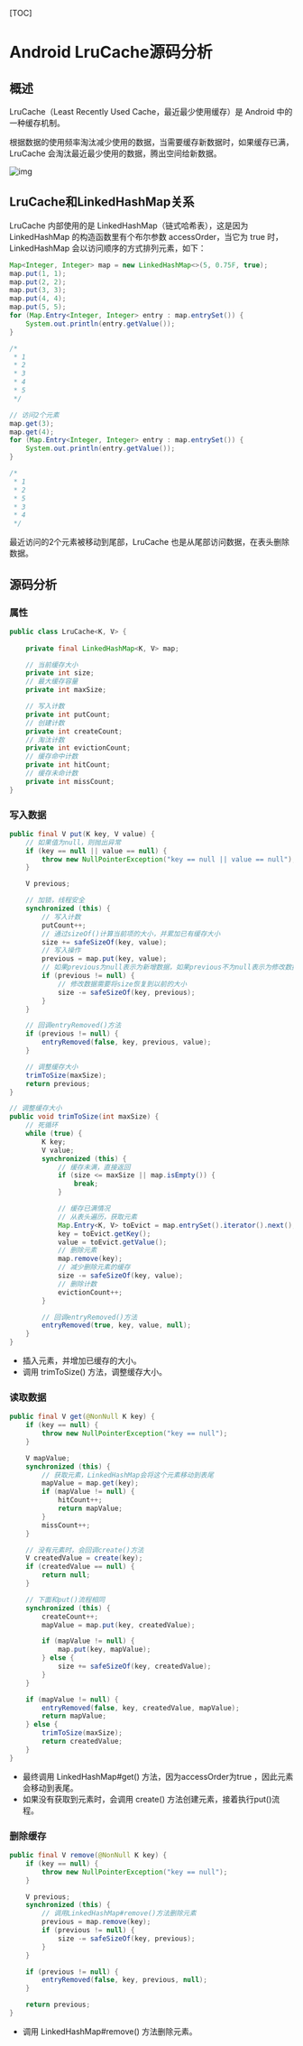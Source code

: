 [TOC]

# Android LruCache源码分析

## 概述

LruCache（Least Recently Used Cache，最近最少使用缓存）是 Android 中的一种缓存机制。

根据数据的使用频率淘汰减少使用的数据，当需要缓存新数据时，如果缓存已满，LruCache 会淘汰最近最少使用的数据，腾出空间给新数据。

![img](https://p1-jj.byteimg.com/tos-cn-i-t2oaga2asx/gold-user-assets/2018/1/28/1613c53defb9b5d4~tplv-t2oaga2asx-jj-mark:3024:0:0:0:q75.png) 



## LruCache和LinkedHashMap关系

LruCache 内部使用的是 LinkedHashMap（链式哈希表），这是因为 LinkedHashMap 的构造函数里有个布尔参数 accessOrder，当它为 true 时，LinkedHashMap 会以访问顺序的方式排列元素，如下：

```java
Map<Integer, Integer> map = new LinkedHashMap<>(5, 0.75F, true);
map.put(1, 1);
map.put(2, 2);
map.put(3, 3);
map.put(4, 4);
map.put(5, 5);
for (Map.Entry<Integer, Integer> entry : map.entrySet()) {
    System.out.println(entry.getValue());
}

/*
 * 1
 * 2
 * 3
 * 4
 * 5
 */
```

```java
// 访问2个元素
map.get(3); 
map.get(4);
for (Map.Entry<Integer, Integer> entry : map.entrySet()) {
    System.out.println(entry.getValue());
}

/*
 * 1
 * 2
 * 5
 * 3
 * 4
 */
```

最近访问的2个元素被移动到尾部，LruCache 也是从尾部访问数据，在表头删除数据。



## 源码分析

### 属性

```java
public class LruCache<K, V> {
 
    private final LinkedHashMap<K, V> map;   

    // 当前缓存大小
    private int size;
    // 最大缓存容量
    private int maxSize;

    // 写入计数
    private int putCount;
    // 创建计数
    private int createCount;
    // 淘汰计数
    private int evictionCount;
    // 缓存命中计数
    private int hitCount;
    // 缓存未命计数
    private int missCount;
}
```

### 写入数据

```java
public final V put(K key, V value) {
    // 如果值为null，则抛出异常
    if (key == null || value == null) {
        throw new NullPointerException("key == null || value == null");
    }

    V previous;

    // 加锁，线程安全
    synchronized (this) {
        // 写入计数
        putCount++;
        // 通过sizeOf()计算当前项的大小，并累加已有缓存大小
        size += safeSizeOf(key, value);
        // 写入操作
        previous = map.put(key, value);
        // 如果previous为null表示为新增数据，如果previous不为null表示为修改数据
        if (previous != null) {
            // 修改数据需要将size恢复到以前的大小
            size -= safeSizeOf(key, previous);
        }
    }

    // 回调entryRemoved()方法
    if (previous != null) {
        entryRemoved(false, key, previous, value);
    }

    // 调整缓存大小
    trimToSize(maxSize);
    return previous;
}

// 调整缓存大小
public void trimToSize(int maxSize) {
    // 死循环
    while (true) {
        K key;
        V value;
        synchronized (this) {
            // 缓存未满，直接返回
            if (size <= maxSize || map.isEmpty()) {
                break;
            }

            // 缓存已满情况
            // 从表头遍历，获取元素
            Map.Entry<K, V> toEvict = map.entrySet().iterator().next();
            key = toEvict.getKey();
            value = toEvict.getValue();
            // 删除元素
            map.remove(key);
            // 减少删除元素的缓存
            size -= safeSizeOf(key, value);
            // 删除计数
            evictionCount++;
        }

        // 回调entryRemoved()方法
        entryRemoved(true, key, value, null);
    }
}
```

- 插入元素，并增加已缓存的大小。
- 调用 trimToSize() 方法，调整缓存大小。

### 读取数据

```java
public final V get(@NonNull K key) {
    if (key == null) {
        throw new NullPointerException("key == null");
    }

    V mapValue;
    synchronized (this) {
        // 获取元素，LinkedHashMap会将这个元素移动到表尾
        mapValue = map.get(key);
        if (mapValue != null) {
            hitCount++;
            return mapValue;
        }
        missCount++;
    }

    // 没有元素时，会回调create()方法
    V createdValue = create(key);
    if (createdValue == null) {
        return null;
    }

    // 下面和put()流程相同
    synchronized (this) {
        createCount++;
        mapValue = map.put(key, createdValue);

        if (mapValue != null) {
            map.put(key, mapValue);
        } else {
            size += safeSizeOf(key, createdValue);
        }
    }

    if (mapValue != null) {
        entryRemoved(false, key, createdValue, mapValue);
        return mapValue;
    } else {
        trimToSize(maxSize);
        return createdValue;
    }
}
```

- 最终调用 LinkedHashMap#get() 方法，因为accessOrder为true ，因此元素会移动到表尾。
- 如果没有获取到元素时，会调用 create() 方法创建元素，接着执行put()流程。

### 删除缓存

```java
public final V remove(@NonNull K key) {
    if (key == null) {
        throw new NullPointerException("key == null");
    }

    V previous;
    synchronized (this) {
        // 调用LinkedHashMap#remove()方法删除元素
        previous = map.remove(key);
        if (previous != null) {
            size -= safeSizeOf(key, previous);
        }
    }

    if (previous != null) {
        entryRemoved(false, key, previous, null);
    }

    return previous;
}
```

- 调用 LinkedHashMap#remove() 方法删除元素。

